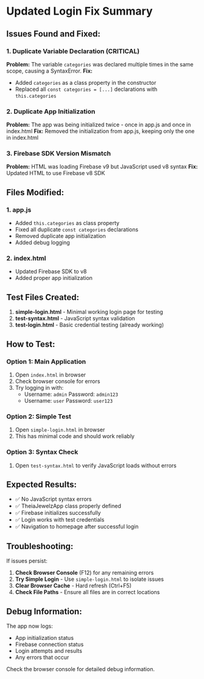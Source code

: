 # Updated Login Fix Summary

## Issues Found and Fixed:

### 1. **Duplicate Variable Declaration (CRITICAL)**
**Problem:** The variable `categories` was declared multiple times in the same scope, causing a SyntaxError.
**Fix:** 
- Added `categories` as a class property in the constructor
- Replaced all `const categories = [...]` declarations with `this.categories`

### 2. **Duplicate App Initialization**
**Problem:** The app was being initialized twice - once in app.js and once in index.html
**Fix:** Removed the initialization from app.js, keeping only the one in index.html

### 3. **Firebase SDK Version Mismatch**
**Problem:** HTML was loading Firebase v9 but JavaScript used v8 syntax
**Fix:** Updated HTML to use Firebase v8 SDK

## Files Modified:

### 1. **app.js**
- Added `this.categories` as class property
- Fixed all duplicate `const categories` declarations
- Removed duplicate app initialization
- Added debug logging

### 2. **index.html**
- Updated Firebase SDK to v8
- Added proper app initialization

## Test Files Created:

1. **simple-login.html** - Minimal working login page for testing
2. **test-syntax.html** - JavaScript syntax validation
3. **test-login.html** - Basic credential testing (already working)

## How to Test:

### Option 1: Main Application
1. Open `index.html` in browser
2. Check browser console for errors
3. Try logging in with:
   - Username: `admin` Password: `admin123`
   - Username: `user` Password: `user123`

### Option 2: Simple Test
1. Open `simple-login.html` in browser
2. This has minimal code and should work reliably

### Option 3: Syntax Check
1. Open `test-syntax.html` to verify JavaScript loads without errors

## Expected Results:

- ✅ No JavaScript syntax errors
- ✅ TheiaJewelzApp class properly defined
- ✅ Firebase initializes successfully
- ✅ Login works with test credentials
- ✅ Navigation to homepage after successful login

## Troubleshooting:

If issues persist:

1. **Check Browser Console** (F12) for any remaining errors
2. **Try Simple Login** - Use `simple-login.html` to isolate issues
3. **Clear Browser Cache** - Hard refresh (Ctrl+F5)
4. **Check File Paths** - Ensure all files are in correct locations

## Debug Information:

The app now logs:
- App initialization status
- Firebase connection status
- Login attempts and results
- Any errors that occur

Check the browser console for detailed debug information.